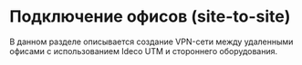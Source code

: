 # Подключение офисов (site-to-site)

В данном разделе описывается создание VPN-сети между удаленными офисами
с использованием Ideco UTM и стороннего оборудования.
